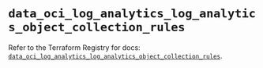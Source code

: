 # `data_oci_log_analytics_log_analytics_object_collection_rules`

Refer to the Terraform Registry for docs: [`data_oci_log_analytics_log_analytics_object_collection_rules`](https://registry.terraform.io/providers/oracle/oci/7.19.0/docs/data-sources/log_analytics_log_analytics_object_collection_rules).

